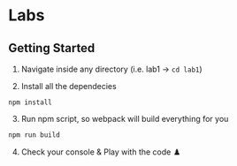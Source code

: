 # Labs 

## Getting Started

1. Navigate inside any directory (i.e. lab1 -> `cd lab1`)

2. Install all the dependecies 

`npm install`

3. Run npm script, so webpack will build everything for you

`npm run build`

4. Check your console & Play with the code :chess_pawn:

